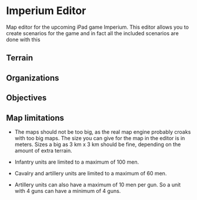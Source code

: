 # Imperium Editor

Map editor for the upcoming iPad game Imperium. This editor allows you to create scenarios for the game and in fact all the included scenarios are done with this

## Terrain

## Organizations

## Objectives

## Map limitations
* The maps should not be too big, as the real map engine probably croaks with too big maps. The size you can give for the map in the editor is in meters. Sizes a big as 3 km x 3 km should be fine, depending on the amount of extra terrain.

* Infantry units are limited to a maximum of 100 men.

* Cavalry and artillery units are limited to a maximum of 60 men.

* Artillery units can also have a maximum of 10 men per gun. So a unit with 4 guns can have a minimum of 4 guns.

